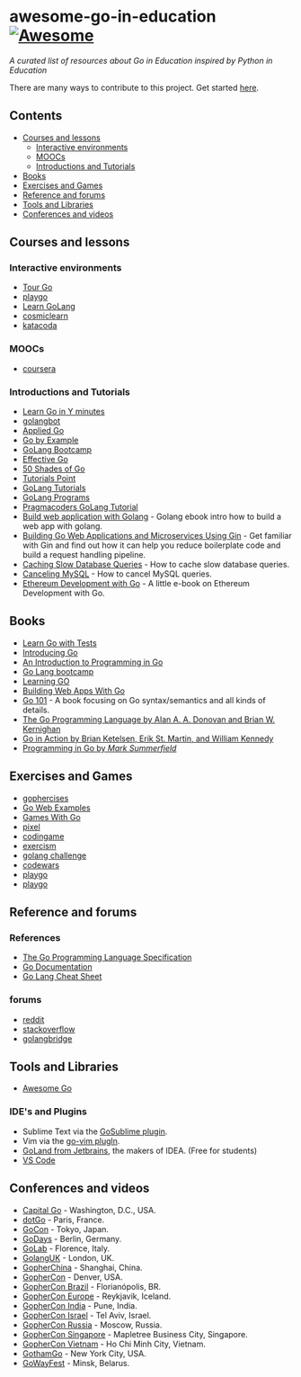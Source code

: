 # awesome-go-in-education [![Awesome](https://cdn.rawgit.com/sindresorhus/awesome/d7305f38d29fed78fa85652e3a63e154dd8e8829/media/badge.svg)](https://github.com/sindresorhus/awesome)

*A curated list of resources about Go in Education inspired by Python in Education* 

There are many ways to contribute to this project. Get started [here](CONTRIBUTING.md).

## Contents

* [Courses and lessons](#courses-and-lessons)
  * [Interactive environments](#interactive-environments)
  * [MOOCs](#moocs)
  * [Introductions and Tutorials](#introductions-and-tutorials)
* [Books](#books)
* [Exercises and Games](#exercises-and-games)
* [Reference and forums](#reference-and-forums)
* [Tools and Libraries](#tools-and-libraries)
* [Conferences and videos](#conferences-and-videos)

## Courses and lessons

### Interactive environments
* [Tour Go](https://tour.golang.org/welcome/1)
* [playgo](http://playgo.to/iwtg/en/)
* [Learn GoLang](https://www.learn-golang.org/)
* [cosmiclearn](https://www.cosmiclearn.com/go/)
* [katacoda](https://www.katacoda.com/courses/golang/)

### MOOCs
* [coursera](https://www.coursera.org/specializations/google-golang)

### Introductions and Tutorials
* [Learn Go in Y minutes](https://learnxinyminutes.com/docs/go/)
* [golangbot](https://golangbot.com/learn-golang-series/)
* [Applied Go](https://appliedgo.net/)
* [Go by Example](https://gobyexample.com)
* [GoLang Bootcamp](http://www.golangbootcamp.com/)
* [Effective Go](https://golang.org/doc/effective_go.html)
* [50 Shades of Go](http://devs.cloudimmunity.com/gotchas-and-common-mistakes-in-go-golang/index.html)
* [Tutorials Point](https://www.tutorialspoint.com/go/)
* [GoLang Tutorials](http://golangtutorials.blogspot.com/2011/05/table-of-contents.html)
* [GoLang Programs](http://www.golangprograms.com/advance-programs.html)
* [Pragmacoders GoLang Tutorial](https://pragmacoders.com/t/golang-tutorials/)
* [Build web application with Golang](https://github.com/astaxie/build-web-application-with-golang) - Golang ebook intro how to build a web app with golang.
* [Building Go Web Applications and Microservices Using Gin](https://semaphoreci.com/community/tutorials/building-go-web-applications-and-microservices-using-gin) - Get familiar with Gin and find out how it can help you reduce boilerplate code and build a request handling pipeline.
* [Caching Slow Database Queries](https://medium.com/@rocketlaunchr.cloud/caching-slow-database-queries-1085d308a0c9) - How to cache slow database queries.
* [Canceling MySQL](https://medium.com/@rocketlaunchr.cloud/canceling-mysql-in-go-827ed8f83b30) - How to cancel MySQL queries.
* [Ethereum Development with Go](https://github.com/miguelmota/ethereum-development-with-go-book) - A little e-book on Ethereum Development with Go.

## Books
* [Learn Go with Tests](https://quii.gitbook.io/learn-go-with-tests/)
* [Introducing Go](http://shop.oreilly.com/product/0636920046516.do)
* [An Introduction to Programming in Go](https://www.golang-book.com/books/intro)
* [Go Lang bootcamp](http://www.golangbootcamp.com/book/)
* [Learning GO](https://miek.nl/go/)
* [Building Web Apps With Go](https://www.gitbook.com/book/codegangsta/building-web-apps-with-go/details)
* [Go 101](https://go101.org) - A book focusing on Go syntax/semantics and all kinds of details.
* [The Go Programming Language by Alan A. A. Donovan and Brian W. Kernighan](http://www.gopl.io/)
* [Go in Action by Brian Ketelsen, Erik St. Martin, and William Kennedy](http://manning.com/ketelsen/)
* [Programming in Go by _Mark Summerfield_](http://www.qtrac.eu/gobook.html)


## Exercises and Games
* [gophercises](https://gophercises.com/)
* [Go Web Examples](https://gowebexamples.com/)
* [Games With Go](https://gameswithgo.org/)
* [pixel](https://github.com/faiface/pixel)
* [codingame](https://www.codingame.com/)
* [exercism](https://exercism.io/tracks/go)
* [golang challenge](http://golang-challenge.org/)
* [codewars](https://www.codewars.com/)
* [playgo](http://playgo.to/iwtg/en)
* [playgo](http://playgo.to/iwtg/en)

## Reference and forums

### References
* [The Go Programming Language Specification](https://golang.org/ref/spec)
* [Go Documentation](https://golang.org/doc/)
* [Go Lang Cheat Sheet](https://github.com/a8m/go-lang-cheat-sheet)

### forums
* [reddit](https://www.reddit.com/r/golang)
* [stackoverflow](https://stackoverflow.com/questions/tagged/go)
* [golangbridge](https://forum.golangbridge.org/)


## Tools and Libraries
* [Awesome Go](https://github.com/avelino/awesome-go)

### IDE's and Plugins

* Sublime Text via the  [GoSublime plugin](https://github.com/DisposaBoy/GoSublime).
* Vim via the  [go-vim plugln](https://github.com/fatih/vim-go).
* [GoLand from Jetbrains](http://www.jetbrains.com/go/), the makers of IDEA. (Free for students)
* [VS Code](https://code.visualstudio.com/docs/languages/go)


## Conferences and videos
* [Capital Go](http://www.capitalgolang.com) - Washington, D.C., USA.
* [dotGo](http://www.dotgo.eu) - Paris, France.
* [GoCon](http://gocon.connpass.com/) - Tokyo, Japan.
* [GoDays](https://www.godays.io/) - Berlin, Germany.
* [GoLab](http://golab.io/) - Florence, Italy.
* [GolangUK](http://golanguk.com/) - London, UK.
* [GopherChina](http://gopherchina.org) - Shanghai, China.
* [GopherCon](http://www.gophercon.com/) - Denver, USA.
* [GopherCon Brazil](https://gopherconbr.org) - Florianópolis, BR.
* [GopherCon Europe](https://gophercon.is/) - Reykjavik, Iceland.
* [GopherCon India](https://www.gophercon.in/) - Pune, India.
* [GopherCon Israel](https://www.gophercon.org.il/) - Tel Aviv, Israel.
* [GopherCon Russia](https://www.gophercon-russia.ru) - Moscow, Russia.
* [GopherCon Singapore](https://gophercon.sg) - Mapletree Business City, Singapore.
* [GopherCon Vietnam](https://gophercon.vn/) - Ho Chi Minh City, Vietnam.
* [GothamGo](http://gothamgo.com/) - New York City, USA.
* [GoWayFest](https://goway.io/) - Minsk, Belarus.
